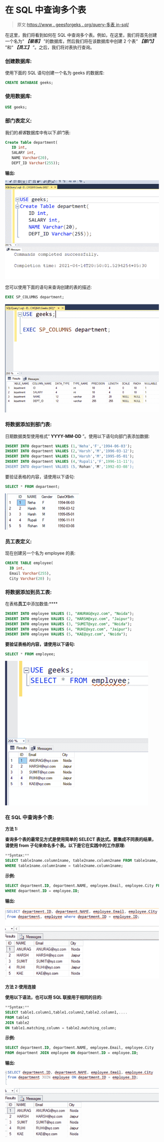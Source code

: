 # 在 SQL 中查询多个表

> 原文:[https://www . geesforgeks . org/query-多表 in-sql/](https://www.geeksforgeeks.org/querying-multiple-tables-in-sql/)

在这里，我们将看到如何在 SQL 中查询多个表。例如，在这里，我们将首先创建一个名为“ ***【极客】*** ”的数据库，然后我们将在该数据库中创建 2 个表“ ***【部门】*** ”和“ ***【员工】*** ”。之后，我们将对表执行查询。

### 创建数据库:

使用下面的 SQL 语句创建一个名为 geeks 的数据库:

```sql
CREATE DATABASE geeks;
```

### 使用数据库:

```sql
USE geeks;
```

### 部门表定义:

我们的*极客*数据库中有以下*部门*表:

```sql
Create Table department(
   ID int,
   SALARY int,
   NAME Varchar(20),
   DEPT_ID Varchar(255));
```

**输出:**

![](img/e20349fee2a77562257a76f77329d4fe.png)

您可以使用下面的语句来查询创建的表的描述:

```sql
EXEC SP_COLUMNS department;
```

![](img/e1cbf75eb94f063a34390cbc6fbef56b.png)

### 将数据添加到部门表:

日期数据类型使用格式“ **YYYY-MM-DD** ”。使用以下语句向部门表添加数据:

```sql
INSERT INTO department VALUES (1,'Neha','F','1994-06-03');
INSERT INTO department VALUES (2,'Harsh','M','1996-03-12');
INSERT INTO department VALUES (3,'Harsh','M','1995-05-01');
INSERT INTO department VALUES (4,'Rupali','F',1996-11-11');
INSERT INTO department VALUES (5,'Rohan','M','1992-03-08');
```

要验证表格的内容，请使用以下语句:

```sql
SELECT * FROM department;
```

![](img/486f221b677ded4bb72ce305df095619.png)

### 员工表定义:

现在创建另一个名为 employee 的表:

```sql
CREATE TABLE employee(
  ID int,
  Email Varchar(255),
  City Varchar(20) );
```

### 将数据添加到员工表:

在表格**员工**中添加数值:****

```sql
INSERT INTO employee VALUES (1, "ANURAG@xyz.com", "Noida");
INSERT INTO employee VALUES (2, "HARSH@xyz.com", "Jaipur");
INSERT INTO employee VALUES (3, "SUMIT@xyz.com", "Noida");
INSERT INTO employee VALUES (4, "RUHI@xyz.com", "Jaipur");
INSERT INTO employee VALUES (5, "KAE@xyz.com", "Noida");
```

**要验证表格的内容，请使用以下语句:**

```sql
SELECT * FROM employee;
```

**![](img/06e149f4fd8469dbb7312d01bffe1e5b.png)**

### ****在 SQL 中查询多个表:****

****方法 1:****

**查询多个表的最常见方式是使用简单的 SELECT 表达式。要集成不同表的结果，请使用 from 子句来命名多个表。以下是它在实践中的工作原理:**

```sql
**Syntax:** 
SELECT table1name.column1name, table2name.column2name FROM table1name, table2name 
WHERE table1name.column1name = table2name.column1name;
```

****示例:****

```sql
SELECT department.ID, department.NAME, employee.Email, employee.City FROM department, employee 
WHERE department.ID = employee.ID;
```

****输出:****

**![](img/8f67a89ef64a93bf6a7e5225a65a90de.png)**

****方法 2:使用连接****

**使用以下语法，也可以将 SQL 联接用于相同的目的:**

```sql
**Syntax:**
SELECT table1.column1,table1.column2,table2.column1,....
FROM table1  
JOIN table2
ON table1.matching_column = table2.matching_column;
```

****示例:****

```sql
SELECT department.ID, department.NAME, employee.Email, employee.City  
FROM department JOIN employee ON department.ID = employee.ID;
```

****输出:****

**![](img/941de1c1febde0f4235c348041a5bca6.png)**